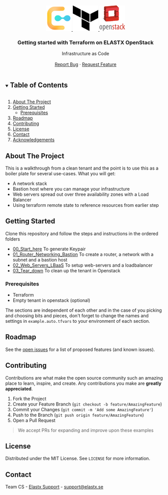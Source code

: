 <!-- PROJECT LOGO -->
<br />
<p align="center">
  <a href="https://github.com/github_username/repo_name">
    <img src="images/logo.png" alt="Logo" width="80" height="80">
    <img src="images/terraform.png" alt="Logo" width="80" height="80">
    <img src="images/openstack.png" alt="Logo" width="80" height="80">
  </a>

  <h3 align="center">Getting started with Terraform on ELASTX OpenStack</h3>

  <p align="center">
    Infrastructure as Code
    <br />
    <br />
       <a href="https://github.com/elastx/getting-started-elx-openstack/issues">Report Bug</a>
    ·
    <a href="https://github.com/elastx/getting-started-elx-openstack/issues">Request Feature</a>
  </p>
</p>


<!-- TABLE OF CONTENTS -->
<details open="open">
  <summary><h2 style="display: inline-block">Table of Contents</h2></summary>
  <ol>
    <li>
      <a href="#about-the-project">About The Project</a>
    </li>
    <li>
      <a href="#getting-started">Getting Started</a>
      <ul>
        <li><a href="#prerequisites">Prerequisites</a></li>
      </ul>
    </li>
    <li><a href="#roadmap">Roadmap</a></li>
    <li><a href="#contributing">Contributing</a></li>
    <li><a href="#license">License</a></li>
    <li><a href="#contact">Contact</a></li>
    <li><a href="#acknowledgements">Acknowledgements</a></li>
  </ol>
</details>


<!-- ABOUT THE PROJECT -->
## About The Project

This is a walkthrough from a clean tenant and the point is to use this as a boiler plate for several use-cases. What you will get:

* A network stack
* Bastion host where you can manage your infrastructure
* Web servers spread out over three availability zones with a Load Balancer
* Using terraform remote state to reference resources from earlier step


<!-- GETTING STARTED -->
## Getting Started

Clone this repository and follow the steps and instructions in the ordered folders

* [00_Start_here](./00_Start_here/README.md) To generate Keypair
* [01_Router_Networking_Bastion](./01_Router_Networking_Bastion/README.md) To create a router, a network with a subnet and a bastion host
* [02_Web_Servers_LBaaS](./02_Web_Servers_LBaaS/README.md) To setup web-servers and a loadbalancer
* [03_Tear_down](./03_Tear_down/README.md) To clean up the tenant in Openstack

### Prerequisites

* Terraform
* Empty tenant in openstack (optional)

The sections are independent of each other and in the case of you picking and choosing bits and pieces, don't forget to change the names and settings in `example.auto.tfvars` to your environment of each section. 


<!-- ROADMAP -->
## Roadmap

See the [open issues](https://github.com/elastx/getting-started-elx-openstack/issues) for a list of proposed features (and known issues).


<!-- CONTRIBUTING -->
## Contributing

Contributions are what make the open source community such an amazing place to learn, inspire, and create. Any contributions you make are **greatly appreciated**.

1. Fork the Project
2. Create your Feature Branch (`git checkout -b feature/AmazingFeature`)
3. Commit your Changes (`git commit -m 'Add some AmazingFeature'`)
4. Push to the Branch (`git push origin feature/AmazingFeature`)
5. Open a Pull Request

> We accept PRs for expanding and improve upon these examples


<!-- LICENSE -->
## License

Distributed under the MIT License. See `LICENSE` for more information.


<!-- CONTACT -->
## Contact

Team CS - [Elastx Support](http://support.elastx.se) - support@elastx.se
